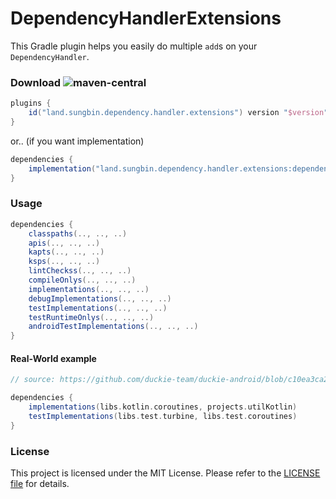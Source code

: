 # DependencyHandlerExtensions

This Gradle plugin helps you easily do multiple `add`s on your `DependencyHandler`.

### Download ![maven-central](https://img.shields.io/maven-central/v/land.sungbin.dependency.handler.extensions/dependency.handler.extensions.plugin)

```gradle
plugins {
    id("land.sungbin.dependency.handler.extensions") version "$version"
}
```

or.. (if you want implementation)

```gradle
dependencies {
    implementation("land.sungbin.dependency.handler.extensions:dependency-handler-extensions-plugin:${version}")
}
```

### Usage

```gradle
dependencies {
    classpaths(.., .., ..)
    apis(.., .., ..)
    kapts(.., .., ..)
    ksps(.., .., ..)
    lintCheckss(.., .., ..)
    compileOnlys(.., .., ..)
    implementations(.., .., ..)
    debugImplementations(.., .., ..)
    testImplementations(.., .., ..)
    testRuntimeOnlys(.., .., ..)
    androidTestImplementations(.., .., ..)
}
```

#### Real-World example

```gradle
// source: https://github.com/duckie-team/duckie-android/blob/c10ea3ca2b0bccda7069c02786e6a83eeaacd9d2/util-viewmodel/build.gradle.kts#L18-L27

dependencies {
    implementations(libs.kotlin.coroutines, projects.utilKotlin)
    testImplementations(libs.test.turbine, libs.test.coroutines)
}
```

### License

This project is licensed under the MIT License. Please refer to the [LICENSE file](LICENSE) for details.
